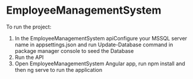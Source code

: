 # EmployeeManagementSystem


To run the project:

1. In the EmployeeManagementSystem apiConfigure your MSSQL server name in appsettings.json and run Update-Database command in package manager console to seed the Database
2. Run the API
3. Open EmployeeManagementSystem Angular app, run npm install and then ng serve to run the application
